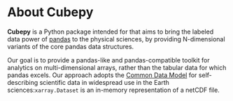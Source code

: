 # About Cubepy

**Cubepy** is a Python package intended for 
that aims to bring the labeled data power of  [pandas](http://pandas.pydata.org/)  to the physical sciences, by providing N-dimensional variants of the core pandas data structures.

Our goal is to provide a pandas-like and pandas-compatible toolkit for analytics on multi-dimensional arrays, rather than the tabular data for which pandas excels. Our approach adopts the  [Common Data Model](http://www.unidata.ucar.edu/software/thredds/current/netcdf-java/CDM)  for self- describing scientific data in widespread use in the Earth sciences:`xarray.Dataset`  is an in-memory representation of a netCDF file.

<!--stackedit_data:
eyJoaXN0b3J5IjpbLTE1MDk3MTY0NzEsLTE2ODg2NTE2ODAsLT
Y1ODA1MzAwMCwxMzkyOTMzODg0LDE2MTk1ODk3NSwxNTQ0MDA2
NDEsLTEyNjc3MDU5NjcsLTI0MzgyMDMyOCwxNDIyMTc0NDA2LC
0xMzAzNDA0NTE4LDQ2NjIyNDI2MCw5MDE1MzgwOTYsMjY4MjE0
NjM2XX0=
-->